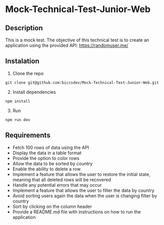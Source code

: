 # Mock-Technical-Test-Junior-Web
## Description
This is a mock test. 
The objective of this technical test is to create an application using the provided API: https://randomuser.me/

## Instalation
1. Clone the repo
``` 
git clone git@github.com:biccsdev/Mock-Technical-Test-Junior-Web.git
```
2. Install dependencies
``` 
npm install
```
3. Run 
``` 
npm run dev
```

## Requirements

- Fetch 100 rows of data using the API
- Display the data in a table format
- Provide the option to color rows
- Allow the data to be sorted by country
- Enable the ability to delete a row
- Implement a feature that allows the user to restore the initial state, meaning that all deleted rows will be recovered
- Handle any potential errors that may occur
- Implement a feature that allows the user to filter the data by country
- Avoid sorting users again the data when the user is changing filter by country
- Sort by clicking on the column header
- Provide a README.md file with instructions on how to run the application
